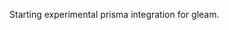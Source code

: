 Starting experimental prisma integration for gleam.

<!-- # prisma

[![Package Version](https://img.shields.io/hexpm/v/prisma)](https://hex.pm/packages/prisma)
[![Hex Docs](https://img.shields.io/badge/hex-docs-ffaff3)](https://hexdocs.pm/prisma/)

A Gleam project

## Quick start

```sh
gleam run   # Run the project
gleam test  # Run the tests
gleam shell # Run an Erlang shell
```

## Installation

If available on Hex this package can be added to your Gleam project:

```sh
gleam add prisma
```

and its documentation can be found at <https://hexdocs.pm/prisma>. -->
